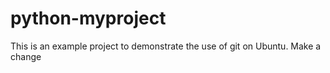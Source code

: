 # python-myproject
This is an example project to demonstrate the use of git on Ubuntu.
Make a change